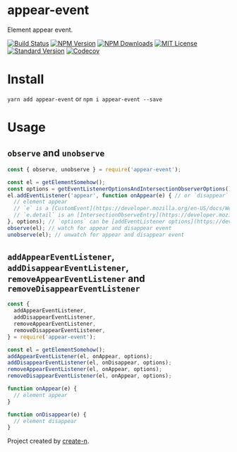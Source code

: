 # appear-event

Element appear event.

[![Build Status][travis-image]][travis-url]
[![NPM Version][npm-version-image]][npm-url]
[![NPM Downloads][npm-downloads-image]][npm-url]
[![MIT License][license-image]][license-url]
[![Standard Version][standard-version-image]][standard-version-url]
[![Codecov][codecov-image]][codecov-url]

# Install

`yarn add appear-event` or `npm i appear-event --save`

# Usage

## `observe` and `unobserve`

```js
const { observe, unobserve } = require('appear-event');

const el = getElementSomehow();
const options = getEventListenerOptionsAndIntersectionObserverOptions();
el.addEventListener('appear', function onAppear(e) { // or `disappear` event
  // element appear
  // `e` is a [CustomEvent](https://developer.mozilla.org/en-US/docs/Web/API/CustomEvent)
  // `e.detail` is an [IntersectionObserveEntry](https://developer.mozilla.org/en-US/docs/Web/API/IntersectionObserverEntry).
}, options); // `options` can be [addEventListener options](https://developer.mozilla.org/en-US/docs/Web/API/EventTarget/addEventListener#Parameters) or [IntersectionObserver Properties](https://developer.mozilla.org/en-US/docs/Web/API/IntersectionObserver#Properties)
observe(el); // watch for appear and disappear event
unobserve(el); // unwatch for appear and disappear event
```

## `addAppearEventListener`, `addDisappearEventListener`, `removeAppearEventListener` and `removeDisappearEventListener`

```js
const {
  addAppearEventListener,
  addDisappearEventListener,
  removeAppearEventListener,
  removeDisappearEventListener,
} = require('appear-event');

const el = getElementSomehow();
addAppearEventListener(el, onAppear, options);
addDisappearEventListener(el, onDisappear, options);
removeAppearEventListener(el, onAppear, options);
removeDisappearEventListener(el, onAppear, options);

function onAppear(e) {
  // element appear
}

function onDisappear(e) {
  // element disappear
}
```

Project created by [create-n](https://github.com/vivaxy/create-n).

[travis-image]: https://img.shields.io/travis/vivaxy/appear-event.svg?style=flat-square
[travis-url]: https://travis-ci.org/vivaxy/appear-event
[npm-version-image]: https://img.shields.io/npm/v/appear-event.svg?style=flat-square
[npm-url]: https://www.npmjs.com/package/appear-event
[npm-downloads-image]: https://img.shields.io/npm/dt/appear-event.svg?style=flat-square
[license-image]: https://img.shields.io/npm/l/appear-event.svg?style=flat-square
[license-url]: LICENSE
[standard-version-image]: https://img.shields.io/badge/release-standard%20version-brightgreen.svg?style=flat-square
[standard-version-url]: https://github.com/conventional-changelog/standard-version
[codecov-image]: https://img.shields.io/codecov/c/github/vivaxy/appear-event.svg?style=flat-square
[codecov-url]: https://codecov.io/gh/vivaxy/appear-event
